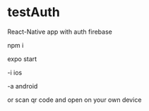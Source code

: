 # testAuth
React-Native app with auth firebase

npm i

expo start

-i ios

-a android

or scan qr code and open on your own device


